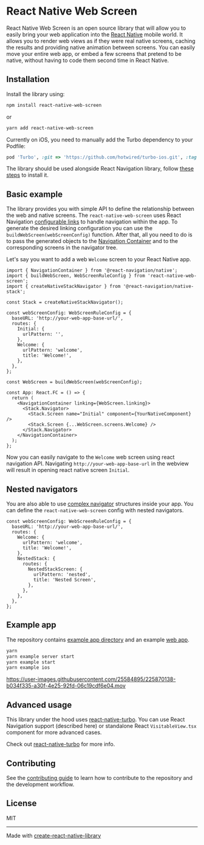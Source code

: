 # React Native Web Screen

React Native Web Screen is an open source library that will allow you to easily bring your web application into the [React Native](https://reactnative.dev/) mobile world. It allows you to render web views as if they were real native screens, caching the results and providing native animation between screens. You can easily move your entire web app, or embed a few screens that pretend to be native, without having to code them second time in React Native.

## Installation

Install the library using:

```sh
npm install react-native-web-screen
```

or

```sh
yarn add react-native-web-screen
```

Currently on iOS, you need to manually add the Turbo dependency to your Podfile:

```ruby
pod 'Turbo', :git => 'https://github.com/hotwired/turbo-ios.git', :tag => '7.0.0-rc.6'
```

The library should be used alongside React Navigation library, follow [these steps](https://reactnavigation.org/docs/getting-started/) to install it.

## Basic example

The library provides you with simple API to define the relationship between the web and native screens. The `react-native-web-screen` uses React Navigation [configurable links](https://reactnavigation.org/docs/configuring-links/) to handle navigation within the app. To generate the desired linking configuration you can use the `buildWebScreen(webScreenConfig)` function. After that, all you need to do is to pass the generated objects to the [Navigation Container](https://reactnavigation.org/docs/navigation-container/) and to the corresponding screens in the navigator tree.

Let's say you want to add a web `Welcome` screen to your React Native app.

```tsx
import { NavigationContainer } from '@react-navigation/native';
import { buildWebScreen, WebScreenRuleConfig } from 'react-native-web-screen';
import { createNativeStackNavigator } from '@react-navigation/native-stack';

const Stack = createNativeStackNavigator();

const webScreenConfig: WebScreenRuleConfig = {
  baseURL: 'http://your-web-app-base-url/',
  routes: {
    Initial: {
      urlPattern: '',
    },
    Welcome: {
      urlPattern: 'welcome',
      title: 'Welcome!',
    },
  },
};

const WebScreen = buildWebScreen(webScreenConfig);

const App: React.FC = () => {
  return (
    <NavigationContainer linking={WebScreen.linking}>
      <Stack.Navigator>
        <Stack.Screen name="Initial" component={YourNativeComponent} />
        <Stack.Screen {...WebScreen.screens.Welcome} />
      </Stack.Navigator>
    </NavigationContainer>
  );
};
```

Now you can easily navigate to the `Welcome` web screen using react navigation API. Navigating `http://your-web-app-base-url` in the webview will result in opening react native screen `Initial`.

## Nested navigators

You are also able to use [complex navigator](https://reactnavigation.org/docs/configuring-links#handling-nested-navigators) structures inside your app. You can define the `react-native-web-screen` config with nested navigators.

```tsx
const webScreenConfig: WebScreenRuleConfig = {
  baseURL: 'http://your-web-app-base-url/',
  routes: {
    Welcome: {
      urlPattern: 'welcome',
      title: 'Welcome!',
    },
    NestedStack: {
      routes: {
        NestedStackScreen: {
          urlPattern: 'nested',
          title: 'Nested Screen',
        },
      },
    },
  },
};
```

## Example app

The repository contains [example app directory](../../example/README.md) and an example [web app](../../example/server/README.md).

```sh
yarn
yarn example server start
yarn example start
yarn example ios
```

https://user-images.githubusercontent.com/25584895/225870138-b034f335-a30f-4e25-92fd-06c19cdf6e04.mov

## Advanced usage

This library under the hood uses [react-native-turbo](../turbo/README.md). You can use React Navigation support (described here) or standalone React `VisitableView.tsx` component for more advanced cases.

Check out [react-native-turbo](../turbo/README.md) for more info.

## Contributing

See the [contributing guide](CONTRIBUTING.md) to learn how to contribute to the repository and the development workflow.

## License

MIT

---

Made with [create-react-native-library](https://github.com/callstack/react-native-builder-bob)
